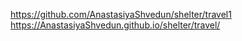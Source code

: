 https://github.com/AnastasiyaShvedun/shelter/travel1
https://AnastasiyaShvedun.github.io/shelter/travel/ 
